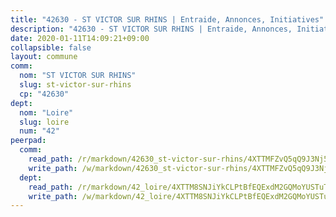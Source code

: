 ```yaml
---
title: "42630 - ST VICTOR SUR RHINS | Entraide, Annonces, Initiatives"
description: "42630 - ST VICTOR SUR RHINS | Entraide, Annonces, Initiatives"
date: 2020-01-11T14:09:21+09:00
collapsible: false
layout: commune
comm:
  nom: "ST VICTOR SUR RHINS"
  slug: st-victor-sur-rhins
  cp: "42630"
dept:
  nom: "Loire"
  slug: loire
  num: "42"
peerpad:
  comm:
    read_path: /r/markdown/42630_st-victor-sur-rhins/4XTTMFZvQ5qQ9J3Nj5virZPD6ZeRBzCc6XVEL68oPqLEsN6zz
    write_path: /w/markdown/42630_st-victor-sur-rhins/4XTTMFZvQ5qQ9J3Nj5virZPD6ZeRBzCc6XVEL68oPqLEsN6zz-K3TgUj9xvrbRrH8rY15LE5EUrgPxuEE718hy9qbRx5JDkyzB7HvJ2sNaHw4EkBuE1E5VPnmirBP8jWBP4iUh1C5ZwKJyGV6EQ6eNzxD8C1ppGkMkNLRkoenPM6vHr69yutiDFsbL
  dept:
    read_path: /r/markdown/42_loire/4XTTM8SNJiYkCLPtBfEQExdM2GQMoYUSTuTytLrQfQVaaYJeW
    write_path: /w/markdown/42_loire/4XTTM8SNJiYkCLPtBfEQExdM2GQMoYUSTuTytLrQfQVaaYJeW-K3TgUi5YJecchkttgL3M6Pu99u8hH2akRrHDb4XXZXATCvGiyzrNbe23fQbzNYiKWDR2re6vQN4Gxv5BQ2dayjGg1AqxtpHRtgi6cm74UeqjVtXM2ZJFa6mvBKTRc4s3X6tJYycN
---
```


